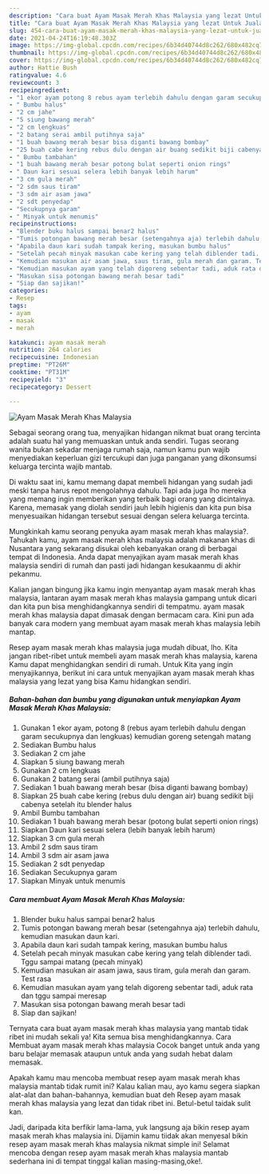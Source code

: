 ```yaml
---
description: "Cara buat Ayam Masak Merah Khas Malaysia yang lezat Untuk Jualan"
title: "Cara buat Ayam Masak Merah Khas Malaysia yang lezat Untuk Jualan"
slug: 454-cara-buat-ayam-masak-merah-khas-malaysia-yang-lezat-untuk-jualan
date: 2021-04-24T16:19:48.303Z
image: https://img-global.cpcdn.com/recipes/6b34d40744d8c262/680x482cq70/ayam-masak-merah-khas-malaysia-foto-resep-utama.jpg
thumbnail: https://img-global.cpcdn.com/recipes/6b34d40744d8c262/680x482cq70/ayam-masak-merah-khas-malaysia-foto-resep-utama.jpg
cover: https://img-global.cpcdn.com/recipes/6b34d40744d8c262/680x482cq70/ayam-masak-merah-khas-malaysia-foto-resep-utama.jpg
author: Hattie Bush
ratingvalue: 4.6
reviewcount: 3
recipeingredient:
- "1 ekor ayam potong 8 rebus ayam terlebih dahulu dengan garam secukupnya dan lengkuas kemudian goreng setengah matang"
- " Bumbu halus"
- "2 cm jahe"
- "5 siung bawang merah"
- "2 cm lengkuas"
- "2 batang serai ambil putihnya saja"
- "1 buah bawang merah besar bisa diganti bawang bombay"
- "25 buah cabe kering rebus dulu dengan air buang sedikit biji cabenya setelah itu blender halus"
- " Bumbu tambahan"
- "1 buah bawang merah besar potong bulat seperti onion rings"
- " Daun kari sesuai selera lebih banyak lebih harum"
- "3 cm gula merah"
- "2 sdm saus tiram"
- "3 sdm air asam jawa"
- "2 sdt penyedap"
- "Secukupnya garam"
- " Minyak untuk menumis"
recipeinstructions:
- "Blender buku halus sampai benar2 halus"
- "Tumis potongan bawang merah besar (setengahnya aja) terlebih dahulu, kemudian masukan daun kari."
- "Apabila daun kari sudah tampak kering, masukan bumbu halus"
- "Setelah pecah minyak masukan cabe kering yang telah diblender tadi. Tggu sampai matang (pecah minyak)"
- "Kemudian masukan air asam jawa, saus tiram, gula merah dan garam. Test rasa"
- "Kemudian masukan ayam yang telah digoreng sebentar tadi, aduk rata dan tggu sampai meresap"
- "Masukan sisa potongan bawang merah besar tadi"
- "Siap dan sajikan!"
categories:
- Resep
tags:
- ayam
- masak
- merah

katakunci: ayam masak merah 
nutrition: 264 calories
recipecuisine: Indonesian
preptime: "PT26M"
cooktime: "PT31M"
recipeyield: "3"
recipecategory: Dessert

---
```



![Ayam Masak Merah Khas Malaysia](https://img-global.cpcdn.com/recipes/6b34d40744d8c262/680x482cq70/ayam-masak-merah-khas-malaysia-foto-resep-utama.jpg)

Sebagai seorang orang tua, menyajikan hidangan nikmat buat orang tercinta adalah suatu hal yang memuaskan untuk anda sendiri. Tugas seorang  wanita bukan sekadar menjaga rumah saja, namun kamu pun wajib menyediakan keperluan gizi tercukupi dan juga panganan yang dikonsumsi keluarga tercinta wajib mantab.

Di waktu  saat ini, kamu memang dapat membeli hidangan yang sudah jadi meski tanpa harus repot mengolahnya dahulu. Tapi ada juga lho mereka yang memang ingin memberikan yang terbaik bagi orang yang dicintainya. Karena, memasak yang diolah sendiri jauh lebih higienis dan kita pun bisa menyesuaikan hidangan tersebut sesuai dengan selera keluarga tercinta. 



Mungkinkah kamu seorang penyuka ayam masak merah khas malaysia?. Tahukah kamu, ayam masak merah khas malaysia adalah makanan khas di Nusantara yang sekarang disukai oleh kebanyakan orang di berbagai tempat di Indonesia. Anda dapat menyajikan ayam masak merah khas malaysia sendiri di rumah dan pasti jadi hidangan kesukaanmu di akhir pekanmu.

Kalian jangan bingung jika kamu ingin menyantap ayam masak merah khas malaysia, lantaran ayam masak merah khas malaysia gampang untuk dicari dan kita pun bisa menghidangkannya sendiri di tempatmu. ayam masak merah khas malaysia dapat dimasak dengan bermacam cara. Kini pun ada banyak cara modern yang membuat ayam masak merah khas malaysia lebih mantap.

Resep ayam masak merah khas malaysia juga mudah dibuat, lho. Kita jangan ribet-ribet untuk membeli ayam masak merah khas malaysia, karena Kamu dapat menghidangkan sendiri di rumah. Untuk Kita yang ingin menyajikannya, berikut ini cara untuk menyajikan ayam masak merah khas malaysia yang lezat yang bisa Kamu hidangkan sendiri.

<!--inarticleads1-->

##### Bahan-bahan dan bumbu yang digunakan untuk menyiapkan Ayam Masak Merah Khas Malaysia:

1. Gunakan 1 ekor ayam, potong 8 (rebus ayam terlebih dahulu dengan garam secukupnya dan lengkuas) kemudian goreng setengah matang
1. Sediakan  Bumbu halus
1. Sediakan 2 cm jahe
1. Siapkan 5 siung bawang merah
1. Gunakan 2 cm lengkuas
1. Gunakan 2 batang serai (ambil putihnya saja)
1. Sediakan 1 buah bawang merah besar (bisa diganti bawang bombay)
1. Siapkan 25 buah cabe kering (rebus dulu dengan air) buang sedikit biji cabenya setelah itu blender halus
1. Ambil  Bumbu tambahan
1. Sediakan 1 buah bawang merah besar (potong bulat seperti onion rings)
1. Siapkan  Daun kari sesuai selera (lebih banyak lebih harum)
1. Siapkan 3 cm gula merah
1. Ambil 2 sdm saus tiram
1. Ambil 3 sdm air asam jawa
1. Sediakan 2 sdt penyedap
1. Sediakan Secukupnya garam
1. Siapkan  Minyak untuk menumis




<!--inarticleads2-->

##### Cara membuat Ayam Masak Merah Khas Malaysia:

1. Blender buku halus sampai benar2 halus
1. Tumis potongan bawang merah besar (setengahnya aja) terlebih dahulu, kemudian masukan daun kari.
1. Apabila daun kari sudah tampak kering, masukan bumbu halus
1. Setelah pecah minyak masukan cabe kering yang telah diblender tadi. Tggu sampai matang (pecah minyak)
1. Kemudian masukan air asam jawa, saus tiram, gula merah dan garam. Test rasa
1. Kemudian masukan ayam yang telah digoreng sebentar tadi, aduk rata dan tggu sampai meresap
1. Masukan sisa potongan bawang merah besar tadi
1. Siap dan sajikan!




Ternyata cara buat ayam masak merah khas malaysia yang mantab tidak ribet ini mudah sekali ya! Kita semua bisa menghidangkannya. Cara Membuat ayam masak merah khas malaysia Cocok banget untuk anda yang baru belajar memasak ataupun untuk anda yang sudah hebat dalam memasak.

Apakah kamu mau mencoba membuat resep ayam masak merah khas malaysia mantab tidak rumit ini? Kalau kalian mau, ayo kamu segera siapkan alat-alat dan bahan-bahannya, kemudian buat deh Resep ayam masak merah khas malaysia yang lezat dan tidak ribet ini. Betul-betul taidak sulit kan. 

Jadi, daripada kita berfikir lama-lama, yuk langsung aja bikin resep ayam masak merah khas malaysia ini. Dijamin kamu tiidak akan menyesal bikin resep ayam masak merah khas malaysia nikmat simple ini! Selamat mencoba dengan resep ayam masak merah khas malaysia mantab sederhana ini di tempat tinggal kalian masing-masing,oke!.

